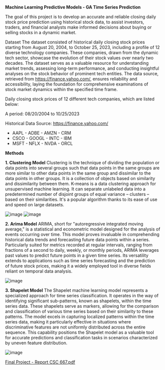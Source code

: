 **Machine Learning Predictive Models - GA Time Series Prediction**


The goal of this project is to develop an accurate and reliable closing daily stock price prediction using historical stock data, to assist investors, traders, and
financial analysts make informed decisions about buying or selling stocks in a dynamic market.

Dataset
The dataset consisted of historical daily closing stock prices starting from August 20, 2004, to October 25, 2023, including a profile of 12 diverse technology companies.
These companies, drawn from the dynamic tech sector, showcase the evolution of their stock values over nearly two decades. The dataset serves as a valuable resource for
understanding market trends, assessing long-term performance, and conducting insightful analyses on the stock behavior of prominent tech entities. The data source,
retrieved from https://finance.yahoo.com/, ensures reliability and accessibility, laying the foundation for comprehensive examinations of stock market dynamics within the
specified time frame.

Daily closing stock prices of 12 different tech companies, which are listed below:

A period: 08/20/2004 to 10/25/2023

Historical Data Source: https://finance.yahoo.com/

- AAPL - ADBE - AMZN - CRM
- CSCO - GOOGL - INTC - IBM
- MSFT - NFLX - NVDA - ORCL

**Methods**

**1. Clustering Model**
Clustering is the technique of dividing the population or data points into several groups such that data points in the same groups are more similar to other data points in
the same group and dissimilar to the data points in other groups. It is a collection of objects based on similarity and dissimilarity between them. 
K-means is a data clustering approach for unsupervised machine learning. It can separate unlabeled data into a predetermined number of disjoint groups of equal
variance – clusters – based on their similarities. It's a popular algorithm thanks to its ease of use and speed on large datasets.

![image](https://github.com/aaleksandraristic/Machine-Learning-Predictive-Models---GA-Time-Series-Prediction/assets/140200824/ce68ffef-1981-470d-ac8c-cdeb2a053e1c)
![image](https://github.com/aaleksandraristic/Machine-Learning-Predictive-Models---GA-Time-Series-Prediction/assets/140200824/fb06ef2a-8940-448f-9803-e4c22cae84a6)

**2. Arima Model**
ARIMA, short for "autoregressive integrated moving average," is a statistical and econometric model designed for the analysis of events occurring over time. This model
proves invaluable in comprehending historical data trends and forecasting future data points within a series. Particularly suited for metrics recorded at regular intervals,
ranging from fractions of a second to daily, weekly, or monthly periods, ARIMA leverages past values to predict future points in a given time series. Its versatility
extends to applications such as time series forecasting and the prediction of future stock prices, making it a widely employed tool in diverse fields reliant on temporal data
analysis.

![image](https://github.com/aaleksandraristic/Machine-Learning-Predictive-Models---GA-Time-Series-Prediction/assets/140200824/93aaf874-d3fb-4564-b967-f89b9480eb86)


**3. Shapelet Model**
The Shapelet machine learning model represents a specialized approach for time series classification. It operates in the way of identifying significant sub-patterns, known
as shapelets, within the time series data. These shapelets serve as markers, allowing for the comparison and classification of various time series based on their similarity to
these patterns. The model excels in capturing localized patterns within the time series data, making it particularly effective in situations where discriminative features are not
uniformly distributed across the entire sequence. This capability positions the Shapelet model as a valuable tool for accurate predictions and classification tasks in scenarios
characterized by uneven feature distribution.

![image](https://github.com/aaleksandraristic/Machine-Learning-Predictive-Models---GA-Time-Series-Prediction/assets/140200824/a3215cba-ca52-4a62-8d70-6bbec2640c05)


 
[Final Project - Report CSC 667.pdf](https://github.com/aaleksandraristic/GA-s-Stock-Prediction-/files/13533755/Final.Project.-.Report.CSC.667.pdf)
